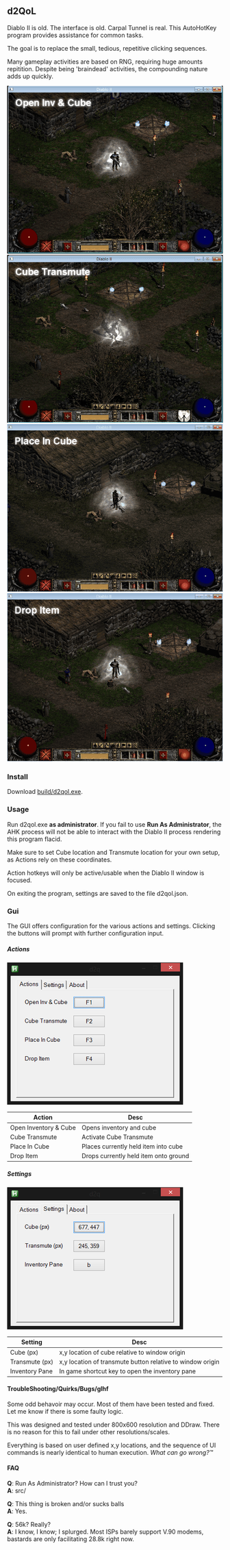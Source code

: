 ## d2QoL
Diablo II is old. The interface is old. Carpal Tunnel is real. This AutoHotKey program provides assistance for common tasks.

The goal is to replace the small, tedious, repetitive clicking sequences.  

Many gameplay activities are based on RNG, requiring huge amounts repitition. Despite being 'braindead' activities, the compounding nature adds up quickly.

![Action: Open Inventory & Cube](media/d2qol_opencube.gif)
![Action: Cube Transmute](media/d2qol_cubetransmute.gif)
![Action: Place In Cube](media/d2qol_placeincube.gif)
![Action: Drop Item](media/d2qol_dropitem.gif)

### Install
Download [build/d2qol.exe](build/d2qol.exe).

### Usage
Run d2qol.exe **as administrator**. If you fail to use **Run As Administrator**, the AHK process will not be able to interact with the Diablo II process rendering this program flacid.

Make sure to set Cube location and Transmute location for your own setup, as Actions rely on these coordinates.

Action hotkeys will only be active/usable when the Diablo II window is focused.

On exiting the program, settings are saved to the file d2qol.json.

### Gui
The GUI offers configuration for the various actions and settings. Clicking the buttons will prompt with further configuration input.

##### Actions
!["Quality of Life actions"](media/d2qol_ui_actions.png)

|Action|Desc|
|---|---|
|Open Inventory & Cube|Opens inventory and cube|
|Cube Transmute|Activate Cube Transmute|
|Place In Cube|Places currently held item into cube|
|Drop Item|Drops currently held item onto ground|

##### Settings
!["Program settings"](media/d2qol_ui_settings.png)

|Setting|Desc|
|---|---|
|Cube (px)|x,y location of cube relative to window origin|
|Transmute (px)|x,y location of transmute button relative to window origin|
|Inventory Pane|In game shortcut key to open the inventory pane|

#### TroubleShooting/Quirks/Bugs/glhf
Some odd behavoir may occur. Most of them have been tested and fixed. Let me know if there is some faulty logic.

This was designed and tested under 800x600 resolution and DDraw. There is no reason for this to fail under other resolutions/scales.

Everything is based on user defined x,y locations, and the sequence of UI commands is nearly identical to human execution. *What can go wrong?™*

#### FAQ
**Q**: Run As Administrator? How can I trust you?  
**A**: src/

**Q**: This thing is broken and/or sucks balls  
**A**: Yes.

**Q**: 56k? Really?  
**A**: I know, I know; I splurged. Most ISPs barely support V.90 modems, bastards are only facilitating 28.8k right now.